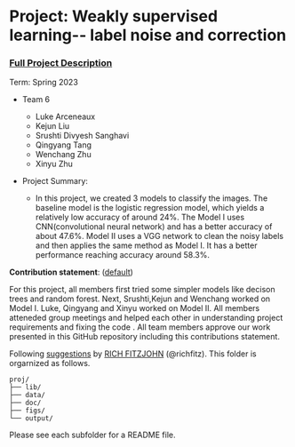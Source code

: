 # Project: Weakly supervised learning-- label noise and correction


### [Full Project Description](doc/project3_desc.md)

Term: Spring 2023

+ Team 6
  + Luke Arceneaux
  + Kejun Liu
  + Srushti Divyesh Sanghavi
  + Qingyang Tang
  + Wenchang Zhu
  + Xinyu Zhu

+ Project Summary:
  + In this project, we created 3 models to classify the images. The baseline model is the logistic regression model, which yields a relatively low accuracy of around 24%. The Model I uses CNN(convolutional neural network) and has a better accuracy of about 47.6%. Model II uses a VGG network to clean the noisy labels and then applies the same method as Model I. It has a better performance reaching accuracy around 58.3%.
	

**Contribution statement**: ([default](doc/a_note_on_contributions.md))

For this project, all members first tried some simpler models like decison trees and random forest. Next, Srushti,Kejun and Wenchang worked on Model I. Luke, Qingyang and Xinyu worked on Model II. All members atteneded group meetings and helped each other in understanding project requirements and fixing the code . All team members approve our work presented in this GitHub repository including this contributions statement. 






Following [suggestions](http://nicercode.github.io/blog/2013-04-05-projects/) by [RICH FITZJOHN](http://nicercode.github.io/about/#Team) (@richfitz). This folder is orgarnized as follows.

```
proj/
├── lib/
├── data/
├── doc/
├── figs/
└── output/
```

Please see each subfolder for a README file.
